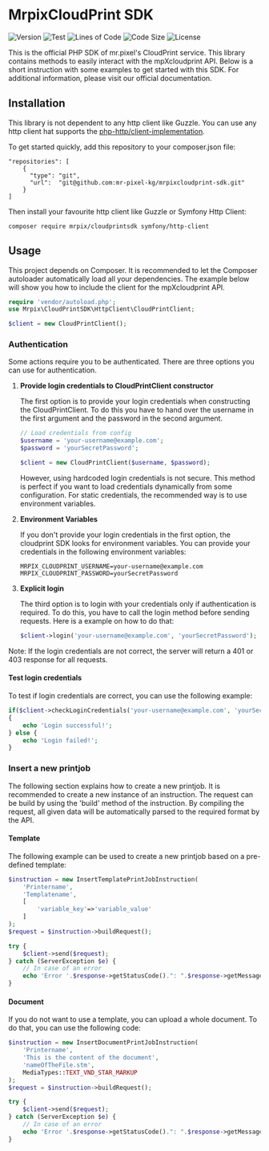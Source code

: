 # MrpixCloudPrint SDK

![Version](https://img.shields.io/github/v/release/mr-pixel-kg/mrpixcloudprint-sdk?display_name=tag&sort=semver)
![Test](https://github.com/mr-pixel-kg/mrpixcloudprint-sdk/actions/workflows/test.yml/badge.svg)
![Lines of Code](https://img.shields.io/tokei/lines/github/mr-pixel-kg/mrpixcloudprint-sdk?label=lines%20of%20code)
![Code Size](https://shields.io/github/languages/code-size/mr-pixel-kg/mrpixcloudprint-sdk)
![License](https://img.shields.io/github/license/mr-pixel-kg/mrpixcloudprint-sdk)

This is the official PHP SDK of mr.pixel's CloudPrint service. This library contains methods to easily interact with the
mpXcloudprint API. Below is a short instruction with some examples to get started with this SDK. For additional 
information, please visit our official documentation.

## Installation
This library is not dependent to any http client like Guzzle. You can use any http client hat supports the 
[php-http/client-implementation](https://packagist.org/providers/php-http/client-implementation).

To get started quickly, add this repository to your composer.json file:
```
"repositories": [
    {
      "type": "git",
      "url":  "git@github.com:mr-pixel-kg/mrpixcloudprint-sdk.git"
    }
]
```

Then install your favourite http client like Guzzle or Symfony Http Client:
```
composer require mrpix/cloudprintsdk symfony/http-client
```

## Usage
This project depends on Composer. It is recommended to let the Composer autoloader automatically load all your 
dependencies. The example below will show you how to include the client for the mpXcloudprint API.

```php
require 'vendor/autoload.php';
use Mrpix\CloudPrintSDK\HttpClient\CloudPrintClient;

$client = new CloudPrintClient();
```
### Authentication
Some actions require you to be authenticated. There are three options you can use for authentication.

1. **Provide login credentials to CloudPrintClient constructor**

    The first option is to provide your login credentials when constructing the CloudPrintClient.
    To do this you have to hand over the username in the first argument and the password in the 
    second argument.
    
    ```php
    // Load credentials from config
    $username = 'your-username@example.com';
    $password = 'yourSecretPassword';
    
    $client = new CloudPrintClient($username, $password);
    ```
   
   However, using hardcoded login credentials is not secure. This method is perfect if you want to load credentials 
   dynamically from some configuration. For static credentials, the recommended way is to use environment variables.

2. **Environment Variables**

    If you don't provide your login credentials in the first option, the cloudprint SDK looks for environment variables.
    You can provide your credentials in the following environment variables:
    
    ```
    MRPIX_CLOUDPRINT_USERNAME=your-username@example.com
    MRPIX_CLOUDPRINT_PASSWORD=yourSecretPassword
    ```

3. **Explicit login**

    The third option is to login with your credentials only if authentication is required.
    To do this, you have to call the login method before sending requests.
    Here is a example on how to do that:
    
    ```php
    $client->login('your-username@example.com', 'yourSecretPassword');
    ```

Note: If the login credentials are not correct, the server will return a 401 or 403 response for all requests.

#### Test login credentials
To test if login credentials are correct, you can use the following example:

```php
if($client->checkLoginCredentials('your-username@example.com', 'yourSecretPassword'))
{
    echo 'Login successful!';
} else {
    echo 'Login failed!';
}
```

### Insert a new printjob
The following section explains how to create a new printjob. It is recommended to create a new instance of an instruction.
The request can be build by using the 'build' method of the instruction. By compiling the request, all given data will be 
automatically parsed to the required format by the API.

#### Template
The following example can be used to create a new printjob based on a pre-defined template:

```php
$instruction = new InsertTemplatePrintJobInstruction(
    'Printername', 
    'Templatename',
    [
        'variable_key'=>'variable_value'
    ]
);
$request = $instruction->buildRequest();

try {
    $client->send($request);
} catch (ServerException $e) {
    // In case of an error
    echo 'Error '.$response->getStatusCode().": ".$response->getMessage();
}
```

#### Document
If you do not want to use a template, you can upload a whole document. To do that, you can use the following code:

```php
$instruction = new InsertDocumentPrintJobInstruction(
    'Printername', 
    'This is the content of the document', 
    'nameOfTheFile.stm', 
    MediaTypes::TEXT_VND_STAR_MARKUP
);
$request = $instruction->buildRequest();

try {
    $client->send($request);
} catch (ServerException $e) {
    // In case of an error
    echo 'Error '.$response->getStatusCode().": ".$response->getMessage();
}
```